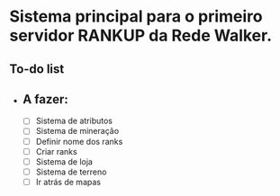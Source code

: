 # Sistema principal para o primeiro servidor RANKUP da Rede Walker.

<h2>To-do list</h2>

* A fazer:
   ---
   - [ ] Sistema de atributos
   - [ ] Sistema de mineração
   - [ ] Definir nome dos ranks
   - [ ] Criar ranks
   - [ ] Sistema de loja
   - [ ] Sistema de terreno
   - [ ] Ir atrás de mapas
